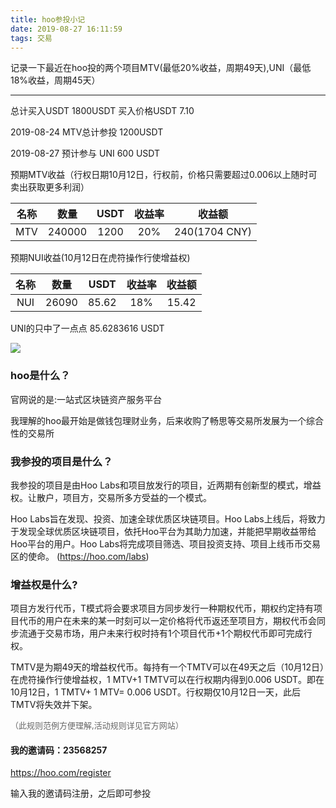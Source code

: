 ```yaml
---
title: hoo参投小记
date: 2019-08-27 16:11:59
tags: 交易
---
```


记录一下最近在hoo投的两个项目MTV(最低20%收益，周期49天),UNI（最低18%收益，周期45天）
<!-- more -->

---
总计买入USDT 1800USDT 买入价格USDT 7.10

2019-08-24 MTV总计参投 1200USDT

2019-08-27 预计参与 UNI 600 USDT


预期MTV收益（行权日期10月12日，行权前，价格只需要超过0.006以上随时可卖出获取更多利润）


名称 | 数量 | USDT | 收益率 | 收益额
:-:|:-:|:-:|:-:|:-:
MTV  | 240000 | 1200 | 20%   | 240(1704 CNY)

预期NUI收益(10月12日在虎符操作行使增益权)


名称 | 数量 | USDT | 收益率 | 收益额
:-:|:-:|:-:|:-:|:-:
NUI  | 26090 | 85.62 | 18%   | 15.42

UNI的只中了一点点 85.6283616 USDT

![](https://ws1.sinaimg.cn/large/601c8065gy1g6ffqkc3p7j20ex070jre.jpg)


### hoo是什么？

官网说的是:一站式区块链资产服务平台

我理解的hoo最开始是做钱包理财业务，后来收购了畅思等交易所发展为一个综合性的交易所

### 我参投的项目是什么？

我参投的项目是由Hoo Labs和项目放发行的项目，近两期有创新型的模式，增益权。让散户，项目方，交易所多方受益的一个模式。

Hoo Labs旨在发现、投资、加速全球优质区块链项目。Hoo Labs上线后，将致力于发现全球优质区块链项目，依托Hoo平台为其助力加速，并能把早期收益带给Hoo平台的用户。Hoo Labs将完成项目筛选、项目投资支持、项目上线币币交易区的使命。
(https://hoo.com/labs)


### 增益权是什么?
项目方发行代币，T模式将会要求项目方同步发行一种期权代币，期权约定持有项目代币的用户在未来的某一时刻可以一定价格将代币返还至项目方，期权代币会同步流通于交易市场，用户未来行权时持有1个项目代币+1个期权代币即可完成行权。

TMTV是为期49天的增益权代币。每持有一个TMTV可以在49天之后（10月12日）在虎符操作行使增益权，1 MTV+1 TMTV可以在行权期内得到0.006 USDT。即在10月12日，1 TMTV+ 1 MTV= 0.006 USDT。行权期仅10月12日一天，此后TMTV将失效并下架。

<font color=#666666 size=2>（此规则范例方便理解,活动规则详见官方网站）</font>


#### 我的邀请码：23568257

https://hoo.com/register

输入我的邀请码注册，之后即可参投





